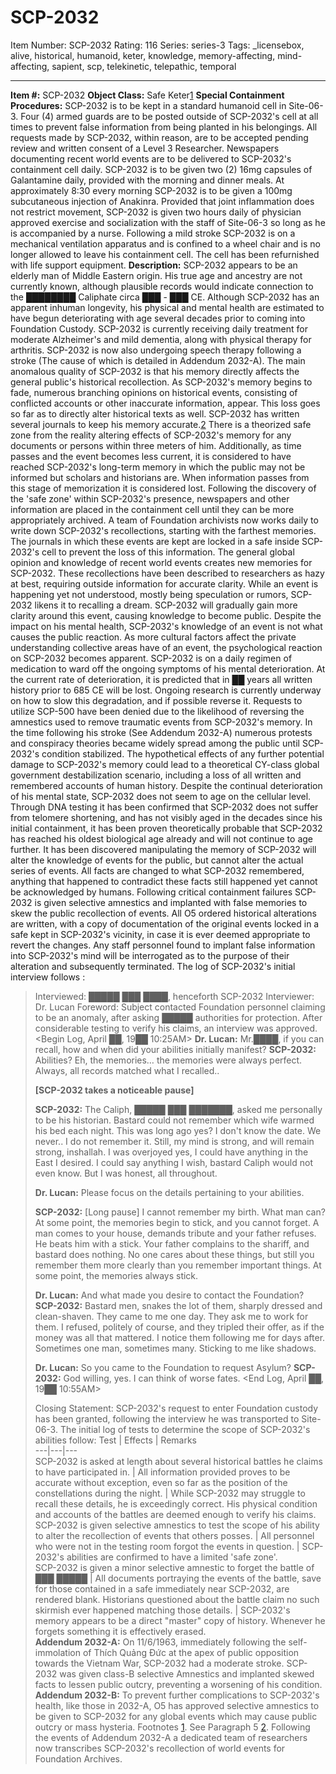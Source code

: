 # SCP-2032
Item Number: SCP-2032
Rating: 116
Series: series-3
Tags: _licensebox, alive, historical, humanoid, keter, knowledge, memory-affecting, mind-affecting, sapient, scp, telekinetic, telepathic, temporal

---

**Item #:** SCP-2032
**Object Class:** Safe Keter[1](javascript:;)
**Special Containment Procedures:** SCP-2032 is to be kept in a standard humanoid cell in Site-06-3. Four (4) armed guards are to be posted outside of SCP-2032's cell at all times to prevent false information from being planted in his belongings. All requests made by SCP-2032, within reason, are to be accepted pending review and written consent of a Level 3 Researcher. Newspapers documenting recent world events are to be delivered to SCP-2032's containment cell daily. SCP-2032 is to be given two (2) 16mg capsules of Galantamine daily, provided with the morning and dinner meals. At approximately 8:30 every morning SCP-2032 is to be given a 100mg subcutaneous injection of Anakinra. Provided that joint inflammation does not restrict movement, SCP-2032 is given two hours daily of physician approved exercise and socialization with the staff of Site-06-3 so long as he is accompanied by a nurse. Following a mild stroke SCP-2032 is on a mechanical ventilation apparatus and is confined to a wheel chair and is no longer allowed to leave his containment cell. The cell has been refurnished with life support equipment.
**Description:** SCP-2032 appears to be an elderly man of Middle Eastern origin. His true age and ancestry are not currently known, although plausible records would indicate connection to the ████████ Caliphate circa ███ - ███ CE. Although SCP-2032 has an apparent inhuman longevity, his physical and mental health are estimated to have begun deteriorating with age several decades prior to coming into Foundation Custody. SCP-2032 is currently receiving daily treatment for moderate Alzheimer's and mild dementia, along with physical therapy for arthritis. SCP-2032 is now also undergoing speech therapy following a stroke (The cause of which is detailed in Addendum 2032-A).
The main anomalous quality of SCP-2032 is that his memory directly affects the general public's historical recollection. As SCP-2032's memory begins to fade, numerous branching opinions on historical events, consisting of conflicted accounts or other inaccurate information, appear. This loss goes so far as to directly alter historical texts as well. SCP-2032 has written several journals to keep his memory accurate.[2](javascript:;) There is a theorized safe zone from the reality altering effects of SCP-2032's memory for any documents or persons within three meters of him. Additionally, as time passes and the event becomes less current, it is considered to have reached SCP-2032's long-term memory in which the public may not be informed but scholars and historians are. When information passes from this stage of memorization it is considered lost.
Following the discovery of the 'safe zone' within SCP-2032's presence, newspapers and other information are placed in the containment cell until they can be more appropriately archived. A team of Foundation archivists now works daily to write down SCP-2032's recollections, starting with the farthest memories. The journals in which these events are kept are locked in a safe inside SCP-2032's cell to prevent the loss of this information.
The general global opinion and knowledge of recent world events creates new memories for SCP-2032. These recollections have been described to researchers as hazy at best, requiring outside information for accurate clarity. While an event is happening yet not understood, mostly being speculation or rumors, SCP-2032 likens it to recalling a dream. SCP-2032 will gradually gain more clarity around this event, causing knowledge to become public. Despite the impact on his mental health, SCP-2032's knowledge of an event is not what causes the public reaction. As more cultural factors affect the private understanding collective areas have of an event, the psychological reaction on SCP-2032 becomes apparent.
SCP-2032 is on a daily regimen of medication to ward off the ongoing symptoms of his mental deterioration. At the current rate of deterioration, it is predicted that in ██ years all written history prior to 685 CE will be lost. Ongoing research is currently underway on how to slow this degradation, and if possible reverse it. Requests to utilize SCP-500 have been denied due to the likelihood of reversing the amnestics used to remove traumatic events from SCP-2032's memory. In the time following his stroke (See Addendum 2032-A) numerous protests and conspiracy theories became widely spread among the public until SCP-2032's condition stabilized. The hypothetical effects of any further potential damage to SCP-2032's memory could lead to a theoretical CY-class global government destabilization scenario, including a loss of all written and remembered accounts of human history.
Despite the continual deterioration of his mental state, SCP-2032 does not seem to age on the cellular level. Through DNA testing it has been confirmed that SCP-2032 does not suffer from telomere shortening, and has not visibly aged in the decades since his initial containment, it has been proven theoretically probable that SCP-2032 has reached his oldest biological age already and will not continue to age further.
It has been discovered manipulating the memory of SCP-2032 will alter the knowledge of events for the public, but cannot alter the actual series of events. All facts are changed to what SCP-2032 remembered, anything that happened to contradict these facts still happened yet cannot be acknowledged by humans. Following critical containment failures SCP-2032 is given selective amnestics and implanted with false memories to skew the public recollection of events. All O5 ordered historical alterations are written, with a copy of documentation of the original events locked in a safe kept in SCP-2032's vicinity, in case it is ever deemed appropriate to revert the changes. Any staff personnel found to implant false information into SCP-2032's mind will be interrogated as to the purpose of their alteration and subsequently terminated.
The log of SCP-2032's initial interview follows :
> Interviewed: █████ ███ ████, henceforth SCP-2032
> Interviewer: Dr. Lucan
> Foreword: Subject contacted Foundation personnel claiming to be an anomaly, after asking █████ authorities for protection. After considerable testing to verify his claims, an interview was approved.
> <Begin Log, April ██, 19██ 10:25AM>
> **Dr. Lucan:** Mr.████, if you can recall, how and when did your abilities initially manifest?
> **SCP-2032:** Abilities? Eh, the memories… the memories were always perfect. Always, all records matched what I recalled..  
>    
>  **[SCP-2032 takes a noticeable pause]**  
>    
>  **SCP-2032:** The Caliph, █████ ███ ███████, asked me personally to be his historian. Bastard could not remember which wife warmed his bed each night. This was long ago yes? I don't know the date. We never.. I do not remember it. Still, my mind is strong, and will remain strong, inshallah. I was overjoyed yes, I could have anything in the East I desired. I could say anything I wish, bastard Caliph would not even know. But I was honest, all throughout.  
>    
>  **Dr. Lucan:** Please focus on the details pertaining to your abilities.  
>    
>  **SCP-2032:** [Long pause] I cannot remember my birth. What man can? At some point, the memories begin to stick, and you cannot forget. A man comes to your house, demands tribute and your father refuses. He beats him with a stick. Your father complains to the shariff, and bastard does nothing. No one cares about these things, but still you remember them more clearly than you remember important things. At some point, the memories always stick.  
>    
>  **Dr. Lucan:** And what made you desire to contact the Foundation?
> **SCP-2032:** Bastard men, snakes the lot of them, sharply dressed and clean-shaven. They came to me one day. They ask me to work for them. I refused, politely of course, and they tripled their offer, as if the money was all that mattered. I notice them following me for days after. Sometimes one man, sometimes many. Sticking to me like shadows.  
>    
>  **Dr. Lucan:** So you came to the Foundation to request Asylum?
> **SCP-2032:** God willing, yes. I can think of worse fates.
> <End Log, April ██, 19██ 10:55AM>  
>    
>  Closing Statement: SCP-2032's request to enter Foundation custody has been granted, following the interview he was transported to Site-06-3.
The initial log of tests to determine the scope of SCP-2032's abilities follow:
Test | Effects | Remarks  
---|---|---  
SCP-2032 is asked at length about several historical battles he claims to have participated in. | All information provided proves to be accurate without exception, even so far as the position of the constellations during the night. | While SCP-2032 may struggle to recall these details, he is exceedingly correct. His physical condition and accounts of the battles are deemed enough to verify his claims.  
SCP-2032 is given selective amnestics to test the scope of his ability to alter the recollection of events that others posses. | All personnel who were not in the testing room forgot the events in question. | SCP-2032's abilities are confirmed to have a limited 'safe zone'.  
SCP-2032 is given a minor selective amnestic to forget the battle of ███ █████ | All documents portraying the events of the battle, save for those contained in a safe immediately near SCP-2032, are rendered blank. Historians questioned about the battle claim no such skirmish ever happened matching those details. | SCP-2032's memory appears to be a direct "master" copy of history. Whenever he forgets something it is effectively erased.  
**Addendum 2032-A:** On 11/6/1963, immediately following the self-immolation of Thích Quảng Đức at the apex of public opposition towards the Vietnam War, SCP-2032 had a moderate stroke. SCP-2032 was given class-B selective Amnestics and implanted skewed facts to lessen public outcry, preventing a worsening of his condition.
**Addendum 2032-B:** To prevent further complications to SCP-2032's health, like those in 2032-A, O5 has approved selective amnestics to be given to SCP-2032 for any global events which may cause public outcry or mass hysteria.
Footnotes
[1](javascript:;). See Paragraph 5
[2](javascript:;). Following the events of Addendum 2032-A a dedicated team of researchers now transcribes SCP-2032's recollection of world events for Foundation Archives.